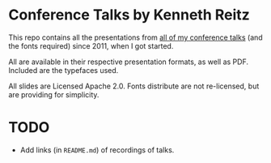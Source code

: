 # Conference Talks by Kenneth Reitz

This repo contains all the presentations from [all of my conference talks](https://www.kennethreitz.org/talks) (and the fonts required) since 2011, when I got started. 

All are available in their respective presentation formats, as well as PDF. Included are the typefaces used.

All slides are Licensed Apache 2.0. Fonts distribute are not re-licensed, but are providing for simplicity.

# TODO

- Add links (in `README.md`) of recordings of talks.
